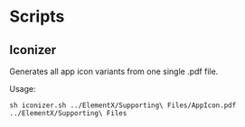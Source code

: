 # Scripts

## Iconizer
Generates all app icon variants from one single .pdf file.

Usage:
```
sh iconizer.sh ../ElementX/Supporting\ Files/AppIcon.pdf ../ElementX/Supporting\ Files 
```